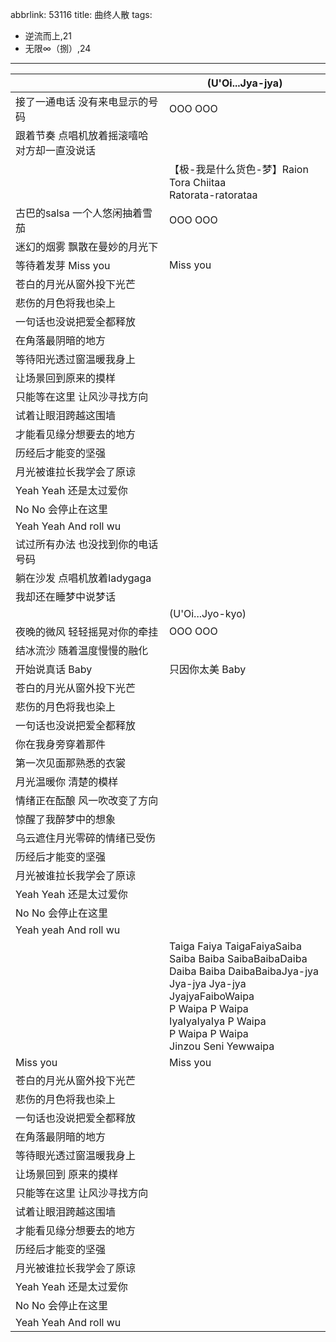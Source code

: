 abbrlink: 53116
title: 曲终人散
tags:
  - 逆流而上,21
  - 无限∞（捌）,24
---
|      |(U'Oi...Jya-jya)|
|--|--|
|接了一通电话 没有来电显示的号码|OOO OOO|
|跟着节奏 点唱机放着摇滚嘻哈 对方却一直没说话||
||【极-我是什么货色-梦】Raion Tora Chiitaa<br>Ratorata-ratorataa|
|古巴的salsa 一个人悠闲抽着雪茄|OOO OOO|
|迷幻的烟雾 飘散在曼妙的月光下||
|等待着发芽 Miss you|Miss you|
|苍白的月光从窗外投下光芒||
|悲伤的月色将我也染上||
|一句话也没说把爱全都释放||
|在角落最阴暗的地方||
|等待阳光透过窗温暖我身上||
|让场景回到原来的摸样||
|只能等在这里 让风沙寻找方向||
|试着让眼泪跨越这围墙||
|才能看见缘分想要去的地方||
|历经后才能变的坚强||
|月光被谁拉长我学会了原谅||
|Yeah Yeah 还是太过爱你||
|No No 会停止在这里||
|Yeah Yeah And roll wu||
|试过所有办法 也没找到你的电话号码||
|躺在沙发 点唱机放着ladygaga||
|我却还在睡梦中说梦话||
||(U'Oi...Jyo-kyo)|
|夜晚的微风 轻轻摇晃对你的牵挂|OOO OOO|
|结冰流沙 随着温度慢慢的融化||
|开始说真话 Baby |只因你太美 Baby |
|苍白的月光从窗外投下光芒||
|悲伤的月色将我也染上||
|一句话也没说把爱全都释放||
|你在我身旁穿着那件||
|第一次见面那熟悉的衣裳||
|月光温暖你 清楚的模样||
|情绪正在酝酿 风一吹改变了方向||
|惊醒了我醉梦中的想象||
|乌云遮住月光零碎的情绪已受伤||
|历经后才能变的坚强||
|月光被谁拉长我学会了原谅||
|Yeah Yeah 还是太过爱你||
|No No 会停止在这里||
|Yeah yeah And roll wu||
||Taiga Faiya TaigaFaiyaSaiba<br>Saiba Baiba SaibaBaibaDaiba<br>Daiba Baiba DaibaBaibaJya-jya<br>Jya-jya Jya-jya JyajyaFaiboWaipa<br>P Waipa P Waipa<br>IyaIyaIyaIya P Waipa<br>P Waipa P Waipa<br>Jinzou Seni Yewwaipa|
|Miss you|Miss you|
|苍白的月光从窗外投下光芒||
|悲伤的月色将我也染上||
|一句话也没说把爱全都释放||
|在角落最阴暗的地方||
|等待眼光透过窗温暖我身上||
|让场景回到 原来的摸样||
|只能等在这里 让风沙寻找方向||
|试着让眼泪跨越这围墙||
|才能看见缘分想要去的地方||
|历经后才能变的坚强||
|月光被谁拉长我学会了原谅||
|Yeah Yeah 还是太过爱你||
|No No 会停止在这里||
|Yeah Yeah And roll wu||